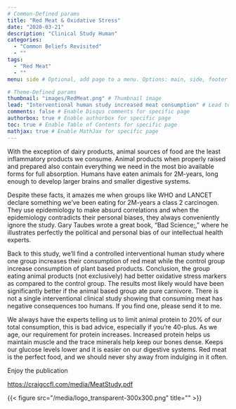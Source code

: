 ```yaml
---
# Common-Defined params
title: "Red Meat & Oxidative Stress"
date: "2020-03-21"
description: "Clinical Study Human"
categories:
  - "Common Beliefs Revisited"
  - ""
tags:
  - "Red Meat"
  - ""
menu: side # Optional, add page to a menu. Options: main, side, footer

# Theme-Defined params
thumbnail: "images/RedMeat.png" # Thumbnail image
lead: "Interventional human study increased meat consumption" # Lead text
comments: false # Enable Disqus comments for specific page
authorbox: true # Enable authorbox for specific page
toc: true # Enable Table of Contents for specific page
mathjax: true # Enable MathJax for specific page
---
```


With the exception of dairy products, animal sources of food are the least inflammatory products we consume. Animal products when properly raised and prepared also contain everything we need in the most bio available forms for full absorption. Humans have eaten animals for 2M-years, long enough to develop larger brains and smaller digestive systems.

Despite these facts, it amazes me when groups like WHO and LANCET declare something we’ve been eating for 2M-years a class 2 carcinogen. They use epidemiology to make absurd correlations and when the epidemiology contradicts their personal biases, they always conveniently ignore the study. Gary Taubes wrote a great book, “Bad Science;,” where he illustrates perfectly the political and personal bias of our intellectual health experts.

Back to this study, we’ll find a controlled interventional human study where one group increases their consumption of red meat while the control group increase consumption of plant based products. Conclusion, the group eating animal products (not exclusively) had better oxidative stress markers as compared to the control group. The results most likely would have been significantly better if the animal based group ate pure carnivore. There is not a single interventional clinical study showing that consuming  meat has negative consequences too humans. If you find one, please send it to me.

We always have the experts telling us to limit animal protein to 20% of our total consumption, this is bad advice, especially if you’re 40-plus. As we age, our requirement for protein increases. Increased protein helps us maintain muscle and the trace minerals help keep our bones dense. Keeps our glucose levels lower and it is easier on our digestive systems. Red meat is the perfect food, and we should never shy away from indulging in it often.   

Enjoy the publication

https://craigccfl.com/media/MeatStudy.pdf

{{< figure src="/media/logo_transparent-300x300.png" title="" >}}
